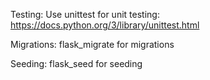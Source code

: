 Testing:
Use unittest for unit testing:
https://docs.python.org/3/library/unittest.html

Migrations:
flask_migrate for migrations

Seeding:
flask_seed for seeding
